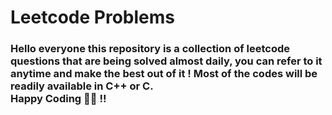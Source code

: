 # Leetcode Problems

### Hello everyone this repository is a collection of leetcode questions that are being solved almost daily, you can refer to it anytime and make the best out of it ! Most of the codes will be readily available in C++ or C. <br>Happy Coding 🥳🥳 !! 
